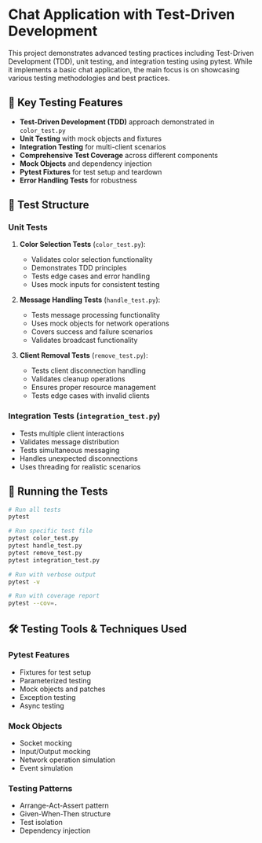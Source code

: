 # Chat Application with Test-Driven Development

This project demonstrates advanced testing practices including Test-Driven Development (TDD), unit testing, and integration testing using pytest. While it implements a basic chat application, the main focus is on showcasing various testing methodologies and best practices.

## 🎯 Key Testing Features

- **Test-Driven Development (TDD)** approach demonstrated in `color_test.py`
- **Unit Testing** with mock objects and fixtures
- **Integration Testing** for multi-client scenarios
- **Comprehensive Test Coverage** across different components
- **Mock Objects** and dependency injection
- **Pytest Fixtures** for test setup and teardown
- **Error Handling Tests** for robustness

## 🧪 Test Structure

### Unit Tests

1. **Color Selection Tests** (`color_test.py`):
   - Validates color selection functionality
   - Demonstrates TDD principles
   - Tests edge cases and error handling
   - Uses mock inputs for consistent testing

2. **Message Handling Tests** (`handle_test.py`):
   - Tests message processing functionality
   - Uses mock objects for network operations
   - Covers success and failure scenarios
   - Validates broadcast functionality

3. **Client Removal Tests** (`remove_test.py`):
   - Tests client disconnection handling
   - Validates cleanup operations
   - Ensures proper resource management
   - Tests edge cases with invalid clients

### Integration Tests (`integration_test.py`)

- Tests multiple client interactions
- Validates message distribution
- Tests simultaneous messaging
- Handles unexpected disconnections
- Uses threading for realistic scenarios

## 🚀 Running the Tests

```bash
# Run all tests
pytest

# Run specific test file
pytest color_test.py
pytest handle_test.py
pytest remove_test.py
pytest integration_test.py

# Run with verbose output
pytest -v

# Run with coverage report
pytest --cov=.
```
## 🛠️ Testing Tools & Techniques Used

### Pytest Features
- Fixtures for test setup
- Parameterized testing
- Mock objects and patches
- Exception testing
- Async testing

### Mock Objects
- Socket mocking
- Input/Output mocking
- Network operation simulation
- Event simulation

### Testing Patterns
- Arrange-Act-Assert pattern
- Given-When-Then structure
- Test isolation
- Dependency injection
